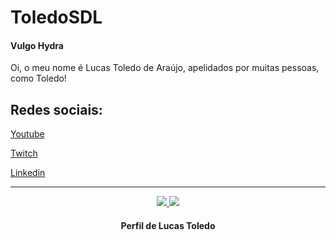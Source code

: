 # ToledoSDL
#### Vulgo Hydra
Oi, o meu nome é Lucas Toledo de Araújo, apelidados por muitas pessoas, como Toledo!

## Redes sociais:
[Youtube](https://youtube.com/c/ToledoSDL)

[Twitch](https://twitch.tv/ToledoSDL)

[Linkedin]()

---

<p align = "center">
  <a href="https://github.com/ToledoSDL/">
    <img src = "https://github-readme-stats.vercel.app/api?username=ToledoSDL&show_icons=true&theme=white&line_height=27">
    <img src = "https://github-readme-stats.vercel.app/api/top-langs/?username=ToledoSDL&layout=demo&theme=white">
  </a>
</p>

<h4 align="center">
    Perfil de Lucas Toledo
</h4>
